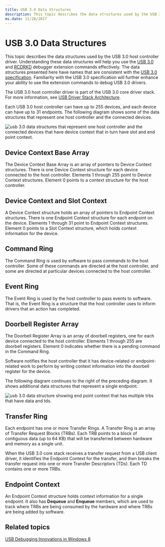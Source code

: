 ```yaml
---
title: USB 3.0 Data Structures
description: This topic describes the data structures used by the USB 3.0 host controller driver.
ms.date: 11/28/2017
---
```


# USB 3.0 Data Structures

This topic describes the data structures used by the USB 3.0 host controller driver. Understanding these data structures will help you use the [USB 3.0](usb-3-extensions.md) and [RCDRKD](rcdrkd-extensions.md) debugger extension commands effectively. The data structures presented here have names that are consistent with the [USB 3.0 specification](https://www.usb.org/documents). Familiarity with the USB 3.0 specification will further enhance your ability to use the extension commands to debug USB 3.0 drivers.

The USB 3.0 host controller driver is part of the USB 3.0 core driver stack. For more information, see [USB Driver Stack Architecture](../usbcon/usb-3-0-driver-stack-architecture.md).

Each USB 3.0 host controller can have up to 255 devices, and each device can have up to 31 endpoints. The following diagram shows some of the data structures that represent one host controller and the connected devices.

![usb 3.0 data structures that represent one host controller and the connected devices that have device context that in turn have slot and end point context.](images/usb3structures01.png)

## Device Context Base Array

The Device Context Base Array is an array of pointers to Device Context structures. There is one Device Context structure for each device connected to the host controller. Elements 1 through 255 point to Device Context structures. Element 0 points to a context structure for the host controller.

## Device Context and Slot Context

A Device Context structure holds an array of pointers to Endpoint Context structures. There is one Endpoint Context structure for each endpoint on the device. Elements 1 through 31 point to Endpoint Context structures. Element 0 points to a Slot Context structure, which holds context information for the device.

## Command Ring

The Command Ring is used by software to pass commands to the host controller. Some of these commands are directed at the host controller, and some are directed at particular devices connected to the host controller.

## Event Ring

The Event Ring is used by the host controller to pass events to software. That is, the Event Ring is a structure that the host controller uses to inform drivers that an action has completed.

## Doorbell Register Array

The Doorbell Register Array is an array of doorbell registers, one for each device connected to the host controller. Elements 1 through 255 are doorbell registers. Element 0 indicates whether there is a pending command in the Command Ring.

Software notifies the host controller that it has device-related or endpoint-related work to perform by writing context information into the doorbell register for the device.

The following diagram continues to the right of the preceding diagram. It shows additional data structures that represent a single endpoint.

![usb 3.0 data structure showing end point context that has multiple trbs that have data and tds.](images/usb3structures02.png)

## Transfer Ring

Each endpoint has one or more Transfer Rings. A Transfer Ring is an array of Transfer Request Blocks (TRBs). Each TRB points to a block of contiguous data (up to 64 KB) that will be transferred between hardware and memory as a single unit.

When the USB 3.0 core stack receives a transfer request from a USB client driver, it identifies the Endpoint Context for the transfer, and then breaks the transfer request into one or more Transfer Descriptors (TDs). Each TD contains one or more TRBs.

## Endpoint Context

An Endpoint Context structure holds context information for a single endpoint. It also has **Dequeue** and **Enqueue** members, which are used to track where TRBs are being consumed by the hardware and where TRBs are being added by software.

## Related topics

[USB Debugging Innovations in Windows 8](https://channel9.msdn.com/Events/BUILD/BUILD2011/HW-258P)
